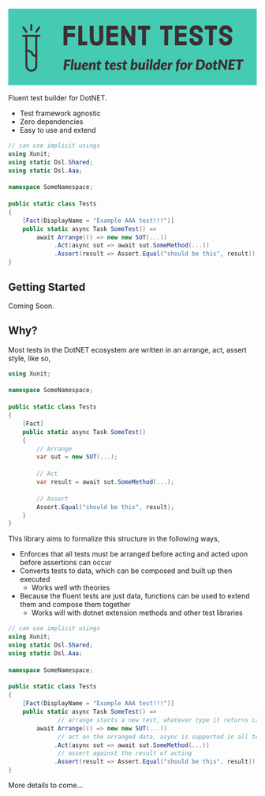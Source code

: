 ﻿![FluentTests](logo.jpg?raw=true "FluentTests.NET")

Fluent test builder for DotNET.

* Test framework agnostic
* Zero dependencies
* Easy to use and extend

```c#
// can use implicit usings
using Xunit;
using static Dsl.Shared;
using static Dsl.Aaa;

namespace SomeNamespace;

public static class Tests
{
    [Fact(DisplayName = "Example AAA test!!!")]
    public static async Task SomeTest() =>
        await Arrange(() => new new SUT(...))
             .Act(async sut => await sut.SomeMethod(...))
             .Assert(result => Assert.Equal("should be this", result));
}
```

## Getting Started

Coming Soon.

## Why?

Most tests in the DotNET ecosystem are written in an arrange, act, assert style, like so,

```c#
using Xunit;

namespace SomeNamespace;

public static class Tests
{
    [Fact]
    public static async Task SomeTest()
    {
        // Arrange
        var sut = new SUT(...);
        
        // Act
        var result = await sut.SomeMethod(...);
        
        // Assert
        Assert.Equal("should be this", result);
    }
}
```

This library aims to formalize this structure in the following ways,

* Enforces that all tests must be arranged before acting and acted upon before assertions can occur
* Converts tests to data, which can be composed and built up then executed
  * Works well wth theories
* Because the fluent tests are just data, functions can be used to extend them and compose them together
  * Works will with dotnet extension methods and other test libraries

```c#
// can use implicit usings
using Xunit;
using static Dsl.Shared;
using static Dsl.Aaa;

namespace SomeNamespace;

public static class Tests
{
    [Fact(DisplayName = "Example AAA test!!!")]
    public static async Task SomeTest() =>
              // arrange starts a new test, whatever type it returns can be used when acting 
        await Arrange(() => new new SUT(...))
              // act on the arranged data, async is supported in all test steps
             .Act(async sut => await sut.SomeMethod(...))
              // assert against the result of acting
             .Assert(result => Assert.Equal("should be this", result));
}
```

More details to come...
